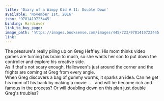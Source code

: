 ```yaml
---
title: 'Diary of a Wimpy Kid # 11: Double Down'
available: 'November 1st, 2016'
isbn: '9781419723445'
binding: Hardcover
link_to_buy_page:
image_path: 'https://images.booksense.com/images/445/723/9781419723445.jpg'
link:
---
```



The pressure's really piling up on Greg Heffley. His mom thinks video games are turning his brain to mush, so she wants her son to put down the controller and explore his creative side.&nbsp;
<br>As if that's not scary enough, Halloween's just around the corner and the frights are coming at Greg from every angle.&nbsp;
<br>When Greg discovers a bag of gummy worms, it sparks an idea. Can he get his mom off his back by making a movie . . . and will he become rich and famous in the process? Or will doubling down on this plan just double Greg's troubles?